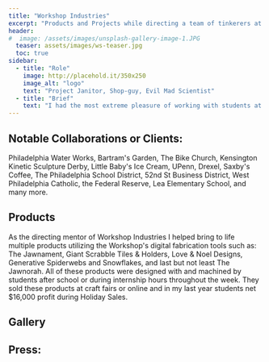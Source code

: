 ```yaml
---
title: "Workshop Industries"
excerpt: "Products and Projects while directing a team of tinkerers at the Workshop School."
header:
#  image: /assets/images/unsplash-gallery-image-1.JPG
  teaser: assets/images/ws-teaser.jpg
  toc: true
sidebar:
  - title: "Role"
    image: http://placehold.it/350x250
    image_alt: "logo"
    text: "Project Janitor, Shop-guy, Evil Mad Scientist"
  - title: "Brief"
    text: "I had the most extreme pleasure of working with students at The Workshop School in West Philadelphia from 2016-2018. I did IT work, facilitated workshops in classes, wrangled the tools in various shops, and ran a program called Workshop Industries."
---
```


## Notable Collaborations or Clients:
Philadelphia Water Works, Bartram's Garden, The Bike Church, Kensington Kinetic Sculpture Derby, Little Baby's Ice Cream, UPenn, Drexel, Saxby's Coffee, The Philadelphia School District, 52nd St Business District, West Philadelphia Catholic, the Federal Reserve, Lea Elementary School, and many more.

## Products
As the directing mentor of Workshop Industries I helped bring to life multiple products utilizing the Workshop's digital fabrication tools such as:
The Jawnament, Giant Scrabble Tiles & Holders, Love & Noel Designs, Generative Spiderwebs and Snowflakes, and last but not least The Jawnorah. All of these products were designed with and machined by students after school or during internship hours throughout the week. They sold these products at craft fairs or online and in my last year students net $16,000 profit during Holiday Sales.

## Gallery

## Press:
